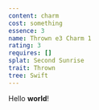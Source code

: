 ```yaml
---
content: charm
cost: something
essence: 3
name: Thrown e3 Charm 1
rating: 3
requires: []
splat: Second Sunrise
trait: Thrown
tree: Swift
---
```


Hello **world**!
